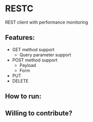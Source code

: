 # RESTC
REST client with performance monitoring

## Features:
  * GET method support
    * Query parameter support
  * POST method support
    * Payload
    * Form
  * PUT <TODO>
  * DELETE <TODO>

## How to run:

## Willing to contribute?
